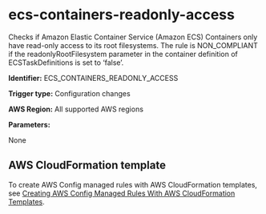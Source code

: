 # ecs\-containers\-readonly\-access<a name="ecs-containers-readonly-access"></a>

Checks if Amazon Elastic Container Service \(Amazon ECS\) Containers only have read\-only access to its root filesystems\. The rule is NON\_COMPLIANT if the readonlyRootFilesystem parameter in the container definition of ECSTaskDefinitions is set to ‘false’\. 

**Identifier:** ECS\_CONTAINERS\_READONLY\_ACCESS

**Trigger type:** Configuration changes

**AWS Region:** All supported AWS regions

**Parameters:**

None  

## AWS CloudFormation template<a name="w76aac11c31c17b7d207c15"></a>

To create AWS Config managed rules with AWS CloudFormation templates, see [Creating AWS Config Managed Rules With AWS CloudFormation Templates](aws-config-managed-rules-cloudformation-templates.md)\.